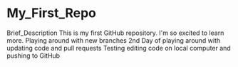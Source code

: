 # My_First_Repo
Brief_Description
This is my first GitHub repository.  I'm so excited to learn more. 
Playing around with new branches
2nd Day of playing around with updating code and pull requests
Testing editing code on local computer and pushing to GitHub
